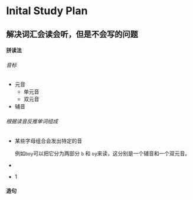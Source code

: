 # Inital Study Plan

## 解决词汇会读会听，但是不会写的问题

#### 拼读法

###### 音标

- 元音
  - 单元音
  - 双元音
- 辅音

###### 根据读音反推单词组成

- 某些字母组合会发出特定的音

  例如`boy`可以把它分为两部分 `b` 和 `oy`来读，这分别是一个辅音和一个双元音。

- 

- 1

#### 造句


